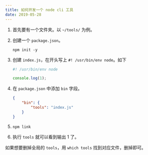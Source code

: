 ```yaml
---
title: 如何开发一个 node cli 工具
date: 2019-05-28
---
```


1. 首先要有一个文件夹。以 `~/tools/` 为例。

2. 创建一个 `package.json`。

    ```shell
    npm init -y
    ```

3. 创建 `index.js`，在开头写上 `#! /usr/bin/env node`。如下

    ```js
    #! /usr/bin/env node

    console.log(1);
    ```

4. 在 `package.json` 中添加 `bin` 字段。

    ```json
    {
        "bin": {
            "tools": "index.js"
        }
    }
    ```

5. `npm link`

6. 执行 `tools` 就可以看到输出 1 了。

如果想要删掉全局的 `tools`，用 `which tools` 找到对应文件，删掉即可。
